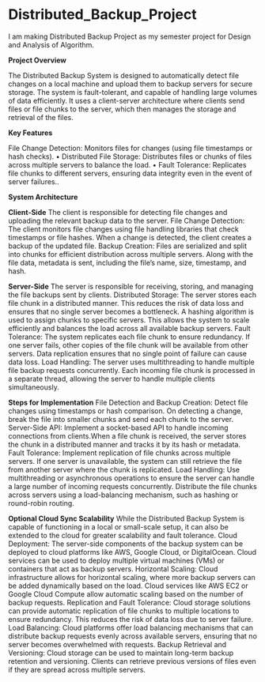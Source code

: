 # Distributed_Backup_Project
I am making Distributed Backup Project as my semester project for Design and Analysis of Algorithm. 

**Project Overview**

The Distributed Backup System is designed to automatically detect file changes on a local machine and upload them to  backup servers for secure storage. The system is fault-tolerant, and capable of handling large volumes of data efficiently. It uses a client-server architecture where clients send files or file chunks to the server, which then manages the storage and retrieval of the files.

**Key Features**

File Change Detection: Monitors files for changes (using file timestamps or hash checks).
•	Distributed File Storage: Distributes files or chunks of files across multiple servers to balance the load.
•	Fault Tolerance: Replicates file chunks to different servers, ensuring data integrity even in the event of server failures..

**System Architecture**

**Client-Side**
The client is responsible for detecting file changes and uploading the relevant backup data to the server.
File Change Detection:
The client monitors file changes using file handling libraries that check timestamps or file hashes. When a change is detected, the client creates a backup of the updated file.
Backup Creation:
Files are serialized and split into chunks for efficient distribution across multiple servers. Along with the file data, metadata is sent, including the file’s name, size, timestamp, and hash.

**Server-Side**
The server is responsible for receiving, storing, and managing the file backups sent by clients.
Distributed Storage:
The server stores each file chunk in a distributed manner. This reduces the risk of data loss and ensures that no single server becomes a bottleneck. A hashing algorithm is used to assign chunks to specific servers. This allows the system to scale efficiently and balances the load across all available backup servers.
Fault Tolerance:
The system replicates each file chunk to ensure redundancy. If one server fails, other copies of the file chunk will be available from other servers. Data replication ensures that no single point of failure can cause data loss.
Load Handling:
The server uses multithreading to handle multiple file backup requests concurrently. Each incoming file chunk is processed in a separate thread, allowing the server to handle multiple clients simultaneously.

**Steps for Implementation**
File Detection and Backup Creation: Detect file changes using timestamps or hash comparison. On detecting a change, break the file into smaller chunks and send each chunk to the server.
Server-Side API:
Implement a socket-based API to handle incoming connections from clients.When a file chunk is received, the server stores the chunk in a distributed manner and tracks it by its hash or metadata.
Fault Tolerance: Implement replication of file chunks across multiple servers. If one server is unavailable, the system can still retrieve the file from another server where the chunk is replicated.
Load Handling: Use multithreading or asynchronous operations to ensure the server can handle a large number of incoming requests concurrently. Distribute the file chunks across servers using a load-balancing mechanism, such as hashing or round-robin routing.

**Optional Cloud Sync Scalability**
While the Distributed Backup System is capable of functioning in a local or small-scale setup, it can also be extended to the cloud for greater scalability and fault tolerance.
Cloud Deployment:
The server-side components of the backup system can be deployed to cloud platforms like AWS, Google Cloud, or DigitalOcean. Cloud services can be used to deploy multiple virtual machines (VMs) or containers that act as backup servers.
Horizontal Scaling: Cloud infrastructure allows for horizontal scaling, where more backup servers can be added dynamically based on the load. Cloud services like AWS EC2 or Google Cloud Compute allow automatic scaling based on the number of backup requests.
Replication and Fault Tolerance: Cloud storage solutions can provide automatic replication of file chunks to multiple locations to ensure redundancy. This reduces the risk of data loss due to server failure. 
Load Balancing: Cloud platforms offer load balancing mechanisms that can distribute backup requests evenly across available servers, ensuring that no server becomes overwhelmed with requests.
Backup Retrieval and Versioning: Cloud storage can be used to maintain long-term backup retention and versioning. Clients can retrieve previous versions of files even if they are spread across multiple servers.

